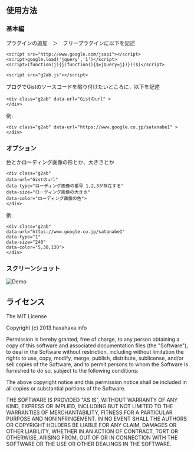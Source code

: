 使用方法
---
### 基本編
プラグインの追加　＞　フリープラグインに以下を記述

```
<script src="http://www.google.com/jsapi"></script>
<script>google.load('jquery','1')</script>
<script>(function(j){j(function(){$=jQuery=j})})($)</script>

<script src="g2ab.js"></script>
```

ブログでGistのソースコードを貼り付けたいところに，以下を記述

```
<div class="g2ab" data-url="Gistのurl" >
</div>
```

例:

```
<div class="g2ab" data-url="https://www.google.co.jp/satanabe1" >
</div>
```

### オプション
色とかローディング画像の形とか、大きさとか
```
<div class="g2ab"
data-url="Gistのurl"
data-type="ローディング画像の番号 1,2,3が存在する"
data-size="ローディング画像の大きさ"
data-color="ローディング画像の色">
</div>
```

例:

```
<div class="g2ab"
data-url="https://www.google.co.jp/satanabe1"
data-type="1"
data-size="240"
data-color="5,30,130">
</div>
```

### スクリーンショット
![Demo](https://raw.github.com/satanabe1/G2AB/master/pic/type.png)

ライセンス
--
The MIT License  
  
Copyright (c) 2013 haxahaxa.info  
  
Permission is hereby granted, free of charge, to any person obtaining a copy of this software and associated documentation files (the "Software"), to deal in the Software without restriction, including without limitation the rights to use, copy, modify, merge, publish, distribute, sublicense, and/or sell copies of the Software, and to permit persons to whom the Software is furnished to do so, subject to the following conditions:  
  
The above copyright notice and this permission notice shall be included in all copies or substantial portions of the Software.  
  
THE SOFTWARE IS PROVIDED "AS IS", WITHOUT WARRANTY OF ANY KIND, EXPRESS OR IMPLIED, INCLUDING BUT NOT LIMITED TO THE WARRANTIES OF MERCHANTABILITY, FITNESS FOR A PARTICULAR PURPOSE AND NONINFRINGEMENT. IN NO EVENT SHALL THE AUTHORS OR COPYRIGHT HOLDERS BE LIABLE FOR ANY CLAIM, DAMAGES OR OTHER LIABILITY, WHETHER IN AN ACTION OF CONTRACT, TORT OR OTHERWISE, ARISING FROM, OUT OF OR IN CONNECTION WITH THE SOFTWARE OR THE USE OR OTHER DEALINGS IN THE SOFTWARE.  
  

